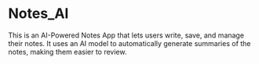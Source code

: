 # Notes_AI
This is an AI-Powered Notes App that lets users write, save, and manage their notes. It uses an AI model to automatically generate summaries of the notes, making them easier to review.

